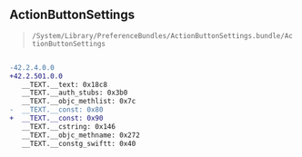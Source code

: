 ## ActionButtonSettings

> `/System/Library/PreferenceBundles/ActionButtonSettings.bundle/ActionButtonSettings`

```diff

-42.2.4.0.0
+42.2.501.0.0
   __TEXT.__text: 0x18c8
   __TEXT.__auth_stubs: 0x3b0
   __TEXT.__objc_methlist: 0x7c
-  __TEXT.__const: 0x80
+  __TEXT.__const: 0x90
   __TEXT.__cstring: 0x146
   __TEXT.__objc_methname: 0x272
   __TEXT.__constg_swiftt: 0x40

```

